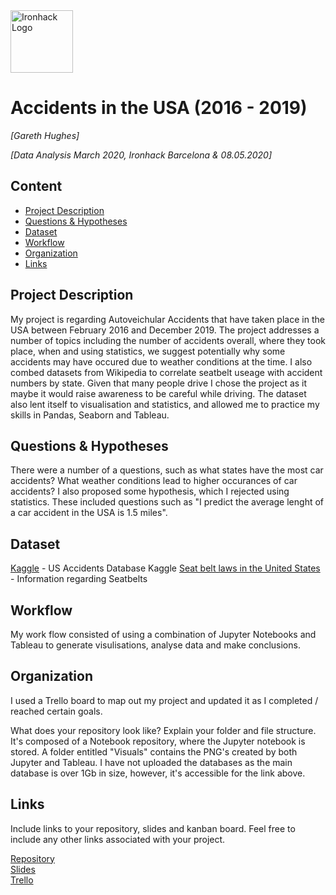 <img src="https://bit.ly/2VnXWr2" alt="Ironhack Logo" width="100"/>

# Accidents in the USA (2016 - 2019)
*[Gareth Hughes]*

*[Data Analysis March 2020, Ironhack Barcelona & 08.05.2020]*

## Content
- [Project Description](#project-description)
- [Questions & Hypotheses](#questions-hypotheses)
- [Dataset](#dataset)
- [Workflow](#workflow)
- [Organization](#organization)
- [Links](#links)

## Project Description
My project is regarding Autoveichular Accidents that have taken place in the USA between February 2016 and December 2019. 
The project addresses a number of topics including the number of accidents overall, where they took place, when and using statistics,
we suggest potentially why some accidents may have occured due to weather conditions at the time. I also combed datasets from Wikipedia
to correlate seatbelt useage with accident numbers by state. 
Given that many people drive I chose the project as it maybe it would raise awareness to be careful while driving. The dataset also lent itself to visualisation and statistics,
and allowed me to practice my skills in Pandas, Seaborn and Tableau. 

## Questions & Hypotheses
There were a number of a questions, such as what states have the most car accidents? What weather conditions lead to higher occurances of car accidents? 
I also proposed some hypothesis, which I rejected using statistics. These included questions such as "I predict the average lenght of a car accident in the USA
is 1.5 miles".

## Dataset
[Kaggle](https://www.kaggle.com/sobhanmoosavi/us-accidents) - US Accidents Database Kaggle
[Seat belt laws in the United States](https://en.wikipedia.org/wiki/Seat_belt_laws_in_the_United_States) - Information regarding Seatbelts

## Workflow
My work flow consisted of using a combination of Jupyter Notebooks and Tableau to generate visulisations, analyse data and make conclusions.


## Organization
I used a Trello board to map out my project and updated it as I completed / reached certain goals.

What does your repository look like? Explain your folder and file structure.
It's composed of a Notebook repository, where the Jupyter notebook is stored.
A folder entitled "Visuals" contains the PNG's created by both Jupyter and Tableau.
I have not uploaded the databases as the main database is over 1Gb in size, however, it's accessible for the link above.


## Links
Include links to your repository, slides and kanban board. Feel free to include any other links associated with your project.

[Repository](https://github.com/peiriant/Project-Week-5-Your-Own-Project)  
[Slides](https://docs.google.com/presentation/d/14gefOS0ONX-lZTxbulUO1nK8BT-dYop0NvCpENRVoSE/edit?usp=sharing)  
[Trello](https://trello.com/b/kNAPTDGl/project-4-your-own-project)  

